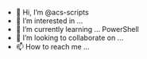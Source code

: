 - 👋 Hi, I’m @acs-scripts
- 👀 I’m interested in ...
- 🌱 I’m currently learning ... PowerShell
- 💞️ I’m looking to collaborate on ...
- 📫 How to reach me ...

<!---
acs-scripts/acs-scripts is a ✨ special ✨ repository because its `README.md` (this file) appears on your GitHub profile.
You can click the Preview link to take a look at your changes.
--->
